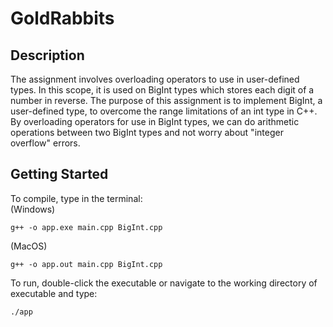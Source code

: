 # GoldRabbits

## Description
The assignment involves overloading operators to use in user-defined types. In this scope, it is used on BigInt types which stores each digit of a number in reverse. The purpose of this assignment is to implement BigInt, a user-defined type, to overcome the range limitations of an int type in C++. By overloading operators for use in BigInt types, we can do arithmetic operations between two BigInt types and not worry about "integer overflow" errors.

## Getting Started
To compile, type in the terminal: <br>
(Windows)
```
g++ -o app.exe main.cpp BigInt.cpp
```
(MacOS)
```
g++ -o app.out main.cpp BigInt.cpp
```
To run, double-click the executable or navigate to the working directory of executable and type:
```
./app
```
